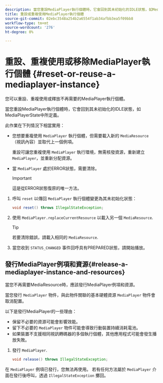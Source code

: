 ```yaml
---
description: 當您重設MediaPlayer執行個體時，它會回到其未初始化的IDLE狀態，如MediaPlayerState中所定義。
title: 重設或重複使用MediaPlayer執行個體
source-git-commit: 02ebc3548a254b2a6554f1ab34afbb3ea5f09bb8
workflow-type: tm+mt
source-wordcount: '276'
ht-degree: 0%

---
```


# 重設、重複使用或移除MediaPlayer執行個體 {#reset-or-reuse-a-mediaplayer-instance}

您可以重設、重複使用或釋放不再需要的MediaPlayer執行個體。

當您重設MediaPlayer執行個體時，它會回到其未初始化的IDLE狀態，如MediaPlayerState中所定義。

此作業在下列情況下相當實用：

* 您想要重複使用 `MediaPlayer` 執行個體，但需要載入新的 `MediaResource` （視訊內容）並取代上一個例項。

  重設可讓您重複使用 `MediaPlayer` 執行環境，無需核發資源，重新建立 `MediaPlayer`，並重新分配資源。

* 當 `MediaPlayer` 處於ERROR狀態，需要清除。

  >[!IMPORTANT]
  >
  >這是從ERROR狀態復原的唯一方法。

1. 呼叫 `reset` 以傳回 `MediaPlayer` 執行個體變更為其未初始化狀態：

   ```java
   void reset() throws IllegalStateException; 
   ```

1. 使用 `MediaPlayer.replaceCurrentResource` 以載入另一個 `MediaResource`.

   >[!TIP]
   >
   >若要清除錯誤，請載入相同的 `MediaResource`.

1. 當您收到 `STATUS_CHANGED` 事件回呼具有PREPARED狀態，請開始播放。

## 發行MediaPlayer例項和資源{#release-a-mediaplayer-instance-and-resources}

當您不再需要MediaResource時，應該發行MediaPlayer例項和資源。

當您發行 `MediaPlayer` 物件，與此物件關聯的基本硬體資源 `MediaPlayer` 物件會取消配置。

以下是發行MediaPlayer的一些理由：

* 保留不必要的資源可能會影響效能。
* 留下不必要的 `MediaPlayer` 物件可能會導致行動裝置持續消耗電池。
* 如果裝置不支援相同視訊轉碼器的多個執行個體，其他應用程式可能會發生播放失敗。

1. 發行 `MediaPlayer`.

   ```java
   void release() throws IllegalStateException;
   ```

在 `MediaPlayer` 例項已發行，您無法再使用。 若有任何方法屬於 `MediaPlayer` 介面在發行後呼叫，透過 `IllegalStateException` 擲回。
